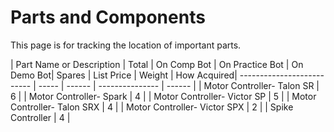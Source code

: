 # Parts and Components
This page is for tracking the location of important parts.

| Part Name or Description | Total  | On Comp Bot | On Practice Bot | On Demo Bot| Spares | List Price | Weight | How Acquired|
-------------------------- | ----- | ------ | --------------- | ------ |
| Motor Controller- Talon SR | 6 |
| Motor Controller- Spark  | 4 |
| Motor Controller- Victor SP | 5 |
| Motor Controller- Talon SRX | 4 |
| Motor Controller- Victor SPX | 2 |
| Spike Controller | 4 |

